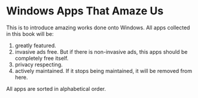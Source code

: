 # Windows Apps That Amaze Us

This is to introduce amazing works done onto Windows. All apps collected in this book will be:

1. greatly featured.
2. invasive ads free. But if there is non-invasive ads, this apps should be completely free itself.
3. privacy respecting.
4. actively maintained. If it stops being maintained, it will be removed from here.

All apps are sorted in alphabetical order.




